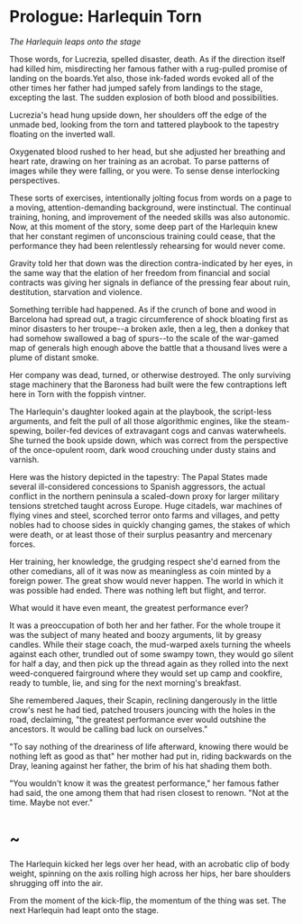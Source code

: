 # Prologue: Harlequin Torn

<!-- argument. 
Lucrezia lies in bed and looks at an upside down tapestry. Kicks herself backwards off the bed. Test.
-->


*The Harlequin leaps onto the stage*

<!-- out of the fourth wall, the vining clods of scorched and wasted earth. -->

Those words, for Lucrezia, spelled disaster, death. As if the direction itself had killed him, misdirecting her famous father with a rug-pulled promise of landing on the boards.<!--The ultimate diagram, or instruction. The fatal chord of notes, where to hear it, or read it, was to die. -->Yet also, those ink-faded words evoked all of the other times her father had jumped safely from landings to the stage, excepting the last. The sudden explosion of both blood and possibilities.

<!-- Or the prologue could be something different, and this the start of the first chapter.  It has to work as a book end, not just for this novel, but for the series. So continuity and drift should be balanced.-->

Lucrezia's head hung upside down, her shoulders off the edge of the unmade bed, looking from the torn and tattered playbook to the tapestry floating on the inverted wall. 

Oxygenated blood rushed to her head, but she adjusted her breathing and heart rate, drawing on her training as an acrobat. To parse patterns of images while they were falling, or you were. To sense dense interlocking perspectives.

These sorts of exercises, intentionally jolting focus from words on a page to a moving, attention-demanding background, were instinctual. The continual training, honing, and improvement of the needed skills was also autonomic. Now, at this moment of the story, some deep part of the Harlequin knew that her constant regimen of unconscious training could cease, that the performance they had been relentlessly rehearsing for would never come. 

Gravity told her that down was the direction contra-indicated by her eyes, in the same way that the elation of her freedom from financial and social contracts was giving her signals in defiance of the pressing fear about ruin, destitution, starvation and violence.

Something terrible had happened. As if the crunch of bone and wood in Barcelona had spread out, a tragic circumference of shock bloating first as minor disasters to her troupe--a broken axle, then a leg, then a donkey that had somehow swallowed a bag of spurs--to the scale of the war-gamed map of generals high enough above the battle that a thousand lives were a plume of distant smoke.

Her company was dead, turned, or otherwise destroyed. The only surviving stage machinery that the Baroness had built were the few contraptions left here in Torn with the foppish vintner.

The Harlequin's daughter looked again at the playbook, the script-less arguments, and felt the pull of all those algorithmic engines, like the steam-spewing, boiler-fed devices of extravagant cogs and canvas waterwheels. She turned the book upside down, which was correct from the perspective of the once-opulent room, dark wood crouching under dusty stains and varnish.

Here was the history depicted in the tapestry: The Papal States made several ill-considered concessions to Spanish aggressors, the actual conflict in the northern peninsula a scaled-down proxy for larger military tensions stretched taught across Europe. Huge citadels, war machines of flying vines and steel, scorched terror onto farms and villages, and petty nobles had to choose sides in quickly changing games, the stakes of which were death, or at least those of their surplus peasantry and mercenary forces.

Her training, her knowledge, the grudging respect she'd earned from the other comedians, all of it was now as meaningless as coin minted by a foreign power. The great show would never happen. The world in which it was possible had ended. There was nothing left but flight, and terror.

What would it have even meant, the greatest performance ever?

<!-- This draft of the novel should be preoccupied with the dynamics of a society or company, trying to create something beautiful together. -->

It was a preoccupation of both her and her father. For the whole troupe it was the subject of many heated and boozy arguments, lit by greasy candles. While their stage coach, the mud-warped axels turning the wheels against each other, trundled out of some swampy town, they would go silent for half a day, and then pick up the thread again as they rolled into the next weed-conquered fairground where they would set up camp and cookfire, ready to tumble, lie, and sing for the next morning's breakfast.

She remembered Jaques, their Scapin, reclining dangerously in the little crow's nest he had tied, patched trousers jouncing with the holes in the road, declaiming, "the greatest performance ever would outshine the ancestors. It would be calling bad luck on ourselves."

"To say nothing of the dreariness of life afterward, knowing there would be nothing left as good as that" her mother had put in, riding backwards on the Dray, leaning against her father, the brim of his hat shading them both.

"You wouldn't know it was the greatest performance," her famous father had said, the one among them that had risen closest to renown. "Not at the time. Maybe not ever."

# ~

The Harlequin kicked her legs over her head, with an acrobatic clip of body weight, spinning on the axis rolling high across her hips, her bare shoulders shrugging off into the air.

From the moment of the kick-flip, the momentum of the thing was set. The next Harlequin had leapt onto the stage. 

<!--

# Narrator
	

	-->






